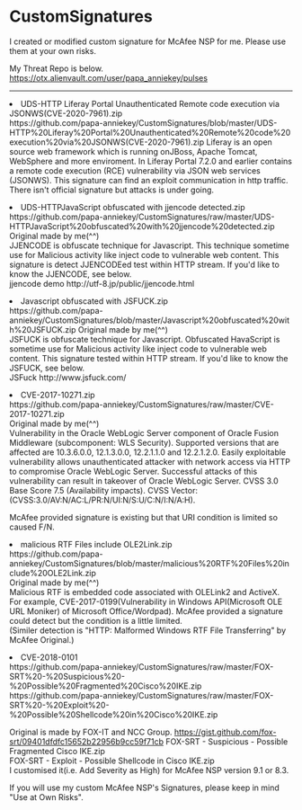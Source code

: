 # CustomSignatures

I created or modified custom signature for McAfee NSP for me.
Please use them at your own risks.

My Threat Repo is below.<BR>
https://otx.alienvault.com/user/papa_anniekey/pulses

<HR>

<li>UDS-HTTP Liferay Portal Unauthenticated Remote code execution via JSONWS(CVE-2020-7961).zip<BR>
https://github.com/papa-anniekey/CustomSignatures/blob/master/UDS-HTTP%20Liferay%20Portal%20Unauthenticated%20Remote%20code%20execution%20via%20JSONWS(CVE-2020-7961).zip
 Liferay is an open source web framework which is running onJBoss, Apache Tomcat, WebSphere and more enviroment. In Liferay Portal 7.2.0 and earlier contains a remote code execution (RCE) vulnerability via JSON web services (JSONWS). This signature can find an exploit communication in http traffic. There isn't official signature but attacks is under going.<P>

<li>UDS-HTTPJavaScript obfuscated with jjencode detected.zip<BR>
https://github.com/papa-anniekey/CustomSignatures/raw/master/UDS-HTTPJavaScript%20obfuscated%20with%20jjencode%20detected.zip
 Original made by me(^^)<BR>
 JJENCODE is obfuscate technique for Javascript. This technique sometime use for Malicious activity like inject code to vulnerable web content. This signature is detect JJENCODEed test within HTTP stream. If you'd like to know the JJENCODE, see below.<br>
jjencode demo
http://utf-8.jp/public/jjencode.html<P>
  

<li>Javascript obfuscated with JSFUCK.zip<BR>
https://github.com/papa-anniekey/CustomSignatures/blob/master/Javascript%20obfuscated%20with%20JSFUCK.zip
 Original made by me(^^)<BR>
 JSFUCK is obfuscate technique for Javascript. Obfuscated HavaScript is sometime use for Malicious activity like inject code to vulnerable web content. This signature tested within HTTP stream. If you'd like to know the JSFUCK, see below.<br>
JSFuck
http://www.jsfuck.com/<P>

<li>CVE-2017-10271.zip<BR>
 https://github.com/papa-anniekey/CustomSignatures/raw/master/CVE-2017-10271.zip<br>
Original made by me(^^)<BR>
 Vulnerability in the Oracle WebLogic Server component of Oracle Fusion Middleware (subcomponent: WLS Security). Supported versions that are affected are 10.3.6.0.0, 12.1.3.0.0, 12.2.1.1.0 and 12.2.1.2.0. Easily exploitable vulnerability allows unauthenticated attacker with network access via HTTP to compromise Oracle WebLogic Server. Successful attacks of this vulnerability can result in takeover of Oracle WebLogic Server. CVSS 3.0 Base Score 7.5 (Availability impacts). CVSS Vector: (CVSS:3.0/AV:N/AC:L/PR:N/UI:N/S:U/C:N/I:N/A:H).
 
McAfee provided signature is existing but that URI condition is limited so caused F/N. 


<li>malicious RTF Files include OLE2Link.zip<BR>
 https://github.com/papa-anniekey/CustomSignatures/blob/master/malicious%20RTF%20Files%20include%20OLE2Link.zip<br>
 Original made by me(^^)<BR>
 Malicious RTF is embedded code associated with OLELink2 and ActiveX.
 For example, CVE-2017-0199(Vulnerability in Windows API(Microsoft OLE URL Moniker) of Microsoft Office/Wordpad). 
 McAfee provided a signature could detect but the condition is a little limited.<BR>
 (Similer detection is "HTTP: Malformed Windows RTF File Transferring" by McAfee Original.)<P>
  
<li>CVE-2018-0101<BR>
https://github.com/papa-anniekey/CustomSignatures/raw/master/FOX-SRT%20-%20Suspicious%20-%20Possible%20Fragmented%20Cisco%20IKE.zip<br>
https://github.com/papa-anniekey/CustomSignatures/raw/master/FOX-SRT%20-%20Exploit%20-%20Possible%20Shellcode%20in%20Cisco%20IKE.zip<p>

 Original is made by FOX-IT and NCC Group.
 https://gist.github.com/fox-srt/09401dfdfc15652b22956b9cc59f71cb
 FOX-SRT - Suspicious - Possible Fragmented Cisco IKE.zip<br>
 FOX-SRT - Exploit - Possible Shellcode in Cisco IKE.zip<br>
I customised it(i.e. Add Severity as High) for McAfee NSP version 9.1 or 8.3.


If you will use my custom McAfee NSP's Signatures, please keep in mind "Use at Own Risks".
